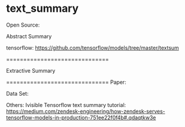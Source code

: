 # text_summary


Open Source:

Abstract Summary

tensorflow: https://github.com/tensorflow/models/tree/master/textsum

==============================

Extractive Summary



==============================
Paper: 




Data Set:



Others:
Ivisible
Tensorflow text summary tutorial:
https://medium.com/zendesk-engineering/how-zendesk-serves-tensorflow-models-in-production-751ee22f0f4b#.qdaqtkw3e

